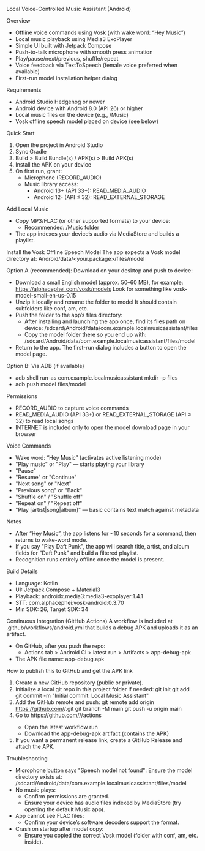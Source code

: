 Local Voice-Controlled Music Assistant (Android)

Overview
- Offline voice commands using Vosk (with wake word: “Hey Music”)
- Local music playback using Media3 ExoPlayer
- Simple UI built with Jetpack Compose
- Push-to-talk microphone with smooth press animation
- Play/pause/next/previous, shuffle/repeat
- Voice feedback via TextToSpeech (female voice preferred when available)
- First-run model installation helper dialog

Requirements
- Android Studio Hedgehog or newer
- Android device with Android 8.0 (API 26) or higher
- Local music files on the device (e.g., /Music)
- Vosk offline speech model placed on device (see below)

Quick Start
1) Open the project in Android Studio
2) Sync Gradle
3) Build > Build Bundle(s) / APK(s) > Build APK(s)
4) Install the APK on your device
5) On first run, grant:
   - Microphone (RECORD_AUDIO)
   - Music library access:
     - Android 13+ (API 33+): READ_MEDIA_AUDIO
     - Android 12- (API ≤ 32): READ_EXTERNAL_STORAGE

Add Local Music
- Copy MP3/FLAC (or other supported formats) to your device:
  - Recommended: /Music folder
- The app indexes your device’s audio via MediaStore and builds a playlist.

Install the Vosk Offline Speech Model
The app expects a Vosk model directory at:
Android/data/<your.package>/files/model

Option A (recommended): Download on your desktop and push to device:
- Download a small English model (approx. 50–60 MB), for example:
  https://alphacephei.com/vosk/models
  Look for something like vosk-model-small-en-us-0.15
- Unzip it locally and rename the folder to model
  It should contain subfolders like conf, am, etc.
- Push the folder to the app’s files directory:
  - After installing and launching the app once, find its files path on device:
    /sdcard/Android/data/com.example.localmusicassistant/files
  - Copy the model folder there so you end up with:
    /sdcard/Android/data/com.example.localmusicassistant/files/model
- Return to the app. The first-run dialog includes a button to open the model page.

Option B: Via ADB (if available)
- adb shell run-as com.example.localmusicassistant mkdir -p files
- adb push model files/model

Permissions
- RECORD_AUDIO to capture voice commands
- READ_MEDIA_AUDIO (API 33+) or READ_EXTERNAL_STORAGE (API ≤ 32) to read local songs
- INTERNET is included only to open the model download page in your browser

Voice Commands
- Wake word: “Hey Music” (activates active listening mode)
- "Play music" or "Play" — starts playing your library
- "Pause"
- "Resume" or "Continue"
- "Next song" or "Next"
- "Previous song" or "Back"
- "Shuffle on" / "Shuffle off"
- "Repeat on" / "Repeat off"
- "Play [artist|song|album]" — basic contains text match against metadata

Notes
- After “Hey Music”, the app listens for ~10 seconds for a command, then returns to wake-word mode.
- If you say "Play Daft Punk", the app will search title, artist, and album fields for "Daft Punk" and build a filtered playlist.
- Recognition runs entirely offline once the model is present.

Build Details
- Language: Kotlin
- UI: Jetpack Compose + Material3
- Playback: androidx.media3:media3-exoplayer:1.4.1
- STT: com.alphacephei:vosk-android:0.3.70
- Min SDK: 26, Target SDK: 34

Continuous Integration (GitHub Actions)
A workflow is included at .github/workflows/android.yml that builds a debug APK and uploads it as an artifact.
- On GitHub, after you push the repo:
  - Actions tab > Android CI > latest run > Artifacts > app-debug-apk
- The APK file name: app-debug.apk

How to publish this to GitHub and get the APK link
1) Create a new GitHub repository (public or private).
2) Initialize a local git repo in this project folder if needed:
   git init
   git add .
   git commit -m "Initial commit: Local Music Assistant"
3) Add the GitHub remote and push:
   git remote add origin https://github.com/<your-username>/<your-repo>.git
   git branch -M main
   git push -u origin main
4) Go to https://github.com/<your-username>/<your-repo>/actions
   - Open the latest workflow run
   - Download the app-debug-apk artifact (contains the APK)
5) If you want a permanent release link, create a GitHub Release and attach the APK.

Troubleshooting
- Microphone button says "Speech model not found":
  Ensure the model directory exists at:
  /sdcard/Android/data/com.example.localmusicassistant/files/model
- No music plays:
  - Confirm permissions are granted.
  - Ensure your device has audio files indexed by MediaStore (try opening the default Music app).
- App cannot see FLAC files:
  - Confirm your device’s software decoders support the format.
- Crash on startup after model copy:
  - Ensure you copied the correct Vosk model (folder with conf, am, etc. inside).